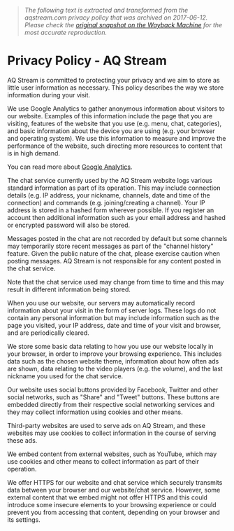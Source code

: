 > *The following text is extracted and transformed from the aqstream.com privacy policy that was archived on 2017-06-12. Please check the [original snapshot on the Wayback Machine](https://web.archive.org/web/20170612003307id_/http%3A//aqstream.com/privacy) for the most accurate reproduction.*

# Privacy Policy - AQ Stream

AQ Stream is committed to protecting your privacy and we aim to store as little user information as necessary. This policy describes the way we store information during your visit.

We use Google Analytics to gather anonymous information about visitors to our website. Examples of this information include the page that you are visiting, features of the website that you use (e.g. menu, chat, categories), and basic information about the device you are using (e.g. your browser and operating system). We use this information to measure and improve the performance of the website, such directing more resources to content that is in high demand.

You can read more about [Google Analytics](https://support.google.com/analytics/answer/6004245).

The chat service currently used by the AQ Stream website logs various standard information as part of its operation. This may include connection details (e.g. IP address, your nickname, channels, date and time of the connection) and commands (e.g. joining/creating a channel). Your IP address is stored in a hashed form wherever possible. If you register an account then additional information such as your email address and hashed or encrypted password will also be stored.

Messages posted in the chat are not recorded by default but some channels may temporarily store recent messages as part of the "channel history" feature. Given the public nature of the chat, please exercise caution when posting messages. AQ Stream is not responsible for any content posted in the chat service.

Note that the chat service used may change from time to time and this may result in different information being stored.

When you use our website, our servers may automatically record information about your visit in the form of server logs. These logs do not contain any personal information but may include information such as the page you visited, your IP address, date and time of your visit and browser, and are periodically cleared.

We store some basic data relating to how you use our website locally in your browser, in order to improve your browsing experience. This includes data such as the chosen website theme, information about how often ads are shown, data relating to the video players (e.g. the volume), and the last nickname you used for the chat service.

Our website uses social buttons provided by Facebook, Twitter and other social networks, such as "Share" and "Tweet" buttons. These buttons are embedded directly from their respective social networking services and they may collect information using cookies and other means.

Third-party websites are used to serve ads on AQ Stream, and these websites may use cookies to collect information in the course of serving these ads.

We embed content from external websites, such as YouTube, which may use cookies and other means to collect information as part of their operation.

We offer HTTPS for our website and chat service which securely transmits data between your browser and our website/chat service. However, some external content that we embed might not offer HTTPS and this could introduce some insecure elements to your browsing experience or could prevent you from accessing that content, depending on your browser and its settings.
